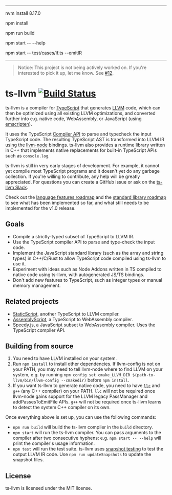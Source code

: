 
-------------

nvm install 8.17.0

npm install

npm run build

npm start -- --help

npm start -- test/cases/if.ts --emitIR

-------------

> Notice: This project is not being actively worked on. If you're interested to pick it up, let me know. See [#12](https://github.com/ts-llvm/ts-llvm/issues/12).

# ts-llvm [![Build Status](https://travis-ci.org/ts-llvm/ts-llvm.svg?branch=master)](https://travis-ci.org/ts-llvm/ts-llvm)

ts-llvm is a compiler for [TypeScript](https://www.typescriptlang.org/) that
generates [LLVM](https://llvm.org/) code, which can then be optimized using all
existing LLVM optimizations, and converted further into e.g. native code,
WebAssembly, or JavaScript (using
[emscripten](https://github.com/kripken/emscripten)).

It uses the  TypeScript [Compiler
API](https://github.com/Microsoft/TypeScript/wiki/Using-the-Compiler-API) to
parse and typecheck the input TypeScript code. The resulting TypeScript AST is
transformed into LLVM IR using the
[llvm-node](https://github.com/MichaReiser/llvm-node) bindings. ts-llvm also
provides a runtime library written in C++ that implements native replacements
for built-in TypeScript APIs such as `console.log`.

ts-llvm is still in very early stages of development. For example, it cannot yet
compile most TypeScript programs and it doesn't yet do any garbage collection.
If you're willing to contribute, any help will be greatly appreciated. For
questions you can create a GitHub issue or ask on the [ts-llvm
Slack](https://join.slack.com/t/ts-llvm/shared_invite/enQtMzU4MjQwMjI4MzUzLTk3M2VjYWU4MjA3MzIxMGIxMTJkMDg0ODdlZWNlNzg1ZDBkMjRiMjJmMzc2ZDYwZTYxMTg3NzVlMmJlY2JiNDg).

Check out the [language features roadmap](https://github.com/ts-llvm/ts-llvm/issues/6)
and the [standard library roadmap](https://github.com/ts-llvm/ts-llvm/issues/7)
to see what has been implemented so far, and what still needs to be implemented
for the v1.0 release.

## Goals

- Compile a strictly-typed subset of TypeScript to LLVM IR.
- Use the TypeScript compiler API to parse and type-check the input code.
- Implement the JavaScript standard library (such as the array and string types)
  in C++/C/Rust to allow TypeScript code compiled using ts-llvm to use it.
- Experiment with ideas such as Node Addons written in TS compiled to native
  code using ts-llvm, with autogenerated JS/TS bindings.
- Don't add new features to TypeScript, such as integer types or manual memory
  management.

## Related projects

- [StaticScript](https://github.com/ovr/StaticScript), another TypeScript to LLVM compiler.
- [AssemblyScript](https://github.com/AssemblyScript/assemblyscript), a TypeScript to WebAssembly compiler.
- [Speedy.js](https://github.com/MichaReiser/speedy.js), a JavaScript subset to WebAssembly compiler. Uses the
  TypeScript compiler API.

## Building from source

1. You need to have LLVM installed on your system.
2. Run `npm install` to install other dependencies. If llvm-config is not on
your PATH, you may need to tell llvm-node where to find LLVM on your system,
e.g. by running `npm config set cmake_LLVM_DIR $(path-to-llvm/bin/llvm-config
--cmakedir)` before `npm install`.
3. If you want ts-llvm to generate native code, you need to have
[`llc`](https://llvm.org/docs/CommandGuide/llc.html) and `g++` (any C++ compiler)
on your PATH. `llc` will not be required once llvm-node gains support for the
LLVM legacy PassManager and addPassesToEmitFile APIs. `g++` will not be required
once ts-llvm learns to detect the system C++ compiler on its own.

Once everything above is set up, you can use the following commands:

- `npm run build` will build the ts-llvm compiler in the `build` directory.
- `npm start` will run the ts-llvm compiler. You can pass arguments to the
  compiler after two consecutive hyphens: e.g. `npm start -- --help` will print
  the compiler's usage information.
- `npm test` will run the test suite. ts-llvm uses
  [snapshot testing](https://sqa.stackexchange.com/questions/29696/what-is-snapshot-testing)
  to test the output LLVM IR code. Use `npm run updateSnapshots` to update the
  snapshot files.

## License

ts-llvm is licensed under the MIT license.
